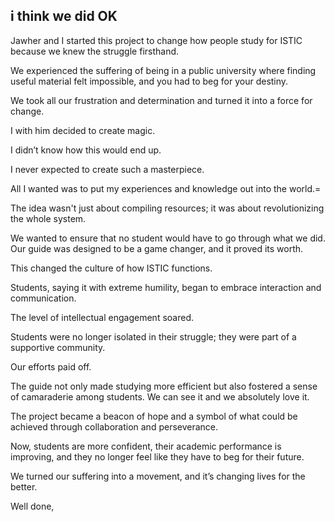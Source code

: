 ## i think we did OK

Jawher and I started this project to change how people study for ISTIC because we knew the struggle firsthand. 

We experienced the suffering of being in a public university where finding useful material felt impossible, and you had to beg for your destiny.

We took all our frustration and determination and turned it into a force for change.

I with him decided to create magic.

I didn’t know how this would end up. 

I never expected to create such a masterpiece. 

All I wanted was to put my experiences and knowledge out into the world.=

The idea wasn't just about compiling resources; it was about revolutionizing the whole system. 

We wanted to ensure that no student would have to go through what we did. Our guide was designed to be a game changer, and it proved its worth.

This changed the culture of how ISTIC functions. 

Students, saying it with extreme humility, began to embrace interaction and communication. 

The level of intellectual engagement soared. 

Students were no longer isolated in their struggle; they were part of a supportive community.

Our efforts paid off. 

The guide not only made studying more efficient but also fostered a sense of camaraderie among students. We can see it and we absolutely love it.


The project became a beacon of hope and a symbol of what could be achieved through collaboration and perseverance. 

Now, students are more confident, their academic performance is improving, and they no longer feel like they have to beg for their future. 


We turned our suffering into a movement, and it’s changing lives for the better.

Well done,
